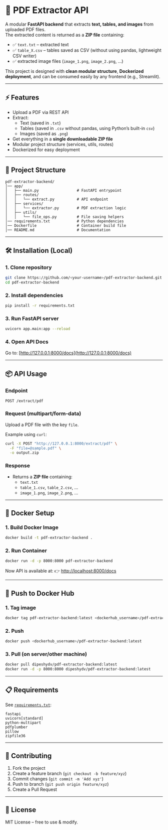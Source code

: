 # 📄 PDF Extractor API

A modular **FastAPI backend** that extracts **text, tables, and images** from uploaded PDF files.  
The extracted content is returned as a **ZIP file** containing:

- ✅ `text.txt` – extracted text  
- ✅ `table_X.csv` – tables saved as CSV (without using pandas, lightweight CSV writer)  
- ✅ extracted image files (`image_1.png`, `image_2.png`, …)  

This project is designed with **clean modular structure**, **Dockerized deployment**, and can be consumed easily by any frontend (e.g., Streamlit).

---

## ⚡ Features
- Upload a PDF via REST API  
- Extract:
  - Text (saved in `.txt`)  
  - Tables (saved in `.csv` without pandas, using Python’s built-in `csv`)  
  - Images (saved as `.png`)  
- Get everything in a **single downloadable ZIP file**  
- Modular project structure (services, utils, routes)  
- Dockerized for easy deployment  

---

## 📂 Project Structure
```
pdf-extractor-backend/
│── app/
│   ├── main.py                 # FastAPI entrypoint
│   ├── routes/
│   │   └── extract.py          # API endpoint
│   ├── services/
│   │   └── extractor.py        # PDF extraction logic
│   ├── utils/
│   │   └── file_ops.py         # File saving helpers
│── requirements.txt            # Python dependencies
│── Dockerfile                  # Container build file
│── README.md                   # Documentation
```

---

## 🛠️ Installation (Local)

### 1. Clone repository
```bash
git clone https://github.com/<your-username>/pdf-extractor-backend.git
cd pdf-extractor-backend
```

### 2. Install dependencies
```bash
pip install -r requirements.txt
```

### 3. Run FastAPI server
```bash
uvicorn app.main:app --reload
```

### 4. Open API Docs
Go to: [http://127.0.0.1:8000/docs](http://127.0.0.1:8000/docs)

---

## 📦 API Usage

### Endpoint
```
POST /extract/pdf
```

### Request (multipart/form-data)
Upload a PDF file with the key `file`.

Example using `curl`:
```bash
curl -X POST "http://127.0.0.1:8000/extract/pdf" \
  -F "file=@sample.pdf" \
  -o output.zip
```

### Response
- Returns a **ZIP file** containing:
  - `text.txt`
  - `table_1.csv`, `table_2.csv`, …
  - `image_1.png`, `image_2.png`, …

---

## 🐳 Docker Setup

### 1. Build Docker Image
```bash
docker build -t pdf-extractor-backend .
```

### 2. Run Container
```bash
docker run -d -p 8000:8000 pdf-extractor-backend
```

Now API is available at:
👉 [http://localhost:8000/docs](http://localhost:8000/docs)

---

## 🚀 Push to Docker Hub

### 1. Tag image
```bash
docker tag pdf-extractor-backend:latest <dockerhub_username>/pdf-extractor-backend:latest
```

### 2. Push
```bash
docker push <dockerhub_username>/pdf-extractor-backend:latest
```

### 3. Pull (on server/other machine)
```bash
docker pull dipeshydv/pdf-extractor-backend:latest
docker run -d -p 8000:8000 dipeshydv/pdf-extractor-backend:latest
```

---

## 📋 Requirements
See [`requirements.txt`](requirements.txt):
```
fastapi
uvicorn[standard]
python-multipart
pdfplumber
pillow
zipfile36
```

---

## 🤝 Contributing
1. Fork the project  
2. Create a feature branch (`git checkout -b feature/xyz`)  
3. Commit changes (`git commit -m 'Add xyz'`)  
4. Push to branch (`git push origin feature/xyz`)  
5. Create a Pull Request  

---

## 📜 License
MIT License – free to use & modify.
